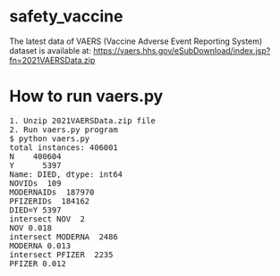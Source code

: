 # safety_vaccine

The latest data of VAERS (Vaccine Adverse Event Reporting System) dataset is 
available at:
https://vaers.hhs.gov/eSubDownload/index.jsp?fn=2021VAERSData.zip

# How to run vaers.py

<pre>
1. Unzip 2021VAERSData.zip file
2. Run vaers.py program
$ python vaers.py
total instances: 406001
N    400604
Y      5397
Name: DIED, dtype: int64
NOVIDs  109
MODERNAIDs  187970
PFIZERIDs  184162
DIED=Y 5397
intersect NOV  2
NOV 0.018
intersect MODERNA  2486
MODERNA 0.013
intersect PFIZER  2235
PFIZER 0.012
</pre>


